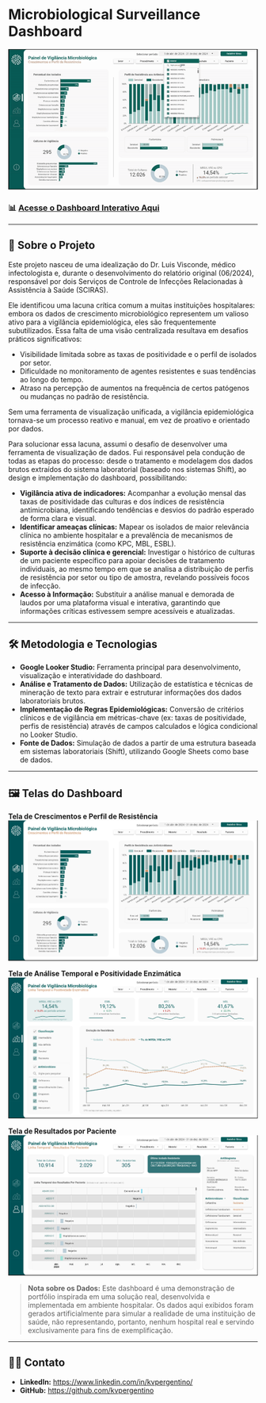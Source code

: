 # Microbiological Surveillance Dashboard

![Demonstração do Dashboard](assets/microbiologial_surveillance_dashboard.gif)

### 📊 [Acesse o Dashboard Interativo Aqui](https://lookerstudio.google.com/reporting/ba5fd882-81a3-44ae-8493-b08685aeadb0)

---

## 📄 Sobre o Projeto

Este projeto nasceu de uma idealização do Dr. Luis Visconde, médico infectologista e, durante o desenvolvimento do relatório original (06/2024), responsável por dois Serviços de Controle de Infecções Relacionadas à Assistência à Saúde (SCIRAS).

Ele identificou uma lacuna crítica comum a muitas instituições hospitalares: embora os dados de crescimento microbiológico representem um valioso ativo para a vigilância epidemiológica, eles são frequentemente subutilizados. Essa falta de uma visão centralizada resultava em desafios práticos significativos:

* Visibilidade limitada sobre as taxas de positividade e o perfil de isolados por setor.
* Dificuldade no monitoramento de agentes resistentes e suas tendências ao longo do tempo.
* Atraso na percepção de aumentos na frequência de certos patógenos ou mudanças no padrão de resistência.

Sem uma ferramenta de visualização unificada, a vigilância epidemiológica tornava-se um processo reativo e manual, em vez de proativo e orientado por dados.

Para solucionar essa lacuna, assumi o desafio de desenvolver uma ferramenta de visualização de dados. Fui responsável pela condução de todas as etapas do processo: desde o tratamento e modelagem dos dados brutos extraídos do sistema laboratorial (baseado nos sistemas Shift), ao design e implementação do dashboard, possibilitando:

* **Vigilância ativa de indicadores:** Acompanhar a evolução mensal das taxas de positividade das culturas e dos índices de resistência antimicrobiana, identificando tendências e desvios do padrão esperado de forma clara e visual.
* **Identificar ameaças clínicas:** Mapear os isolados de maior relevância clínica no ambiente hospitalar e a prevalência de mecanismos de resistência enzimática (como KPC, MBL, ESBL).
* **Suporte à decisão clínica e gerencial:** Investigar o histórico de culturas de um paciente específico para apoiar decisões de tratamento individuais, ao mesmo tempo em que se analisa a distribuição de perfis de resistência por setor ou tipo de amostra, revelando possíveis focos de infecção.
* **Acesso à Informação:** Substituir a análise manual e demorada de laudos por uma plataforma visual e interativa, garantindo que informações críticas estivessem sempre acessíveis e atualizadas.

---

## 🛠️ Metodologia e Tecnologias

* **Google Looker Studio:** Ferramenta principal para desenvolvimento, visualização e interatividade do dashboard.
* **Análise e Tratamento de Dados:** Utilização de estatística e técnicas de mineração de texto para extrair e estruturar informações dos dados laboratoriais brutos.
* **Implementação de Regras Epidemiológicas:** Conversão de critérios clínicos e de vigilância em métricas-chave (ex: taxas de positividade, perfis de resistência) através de campos calculados e lógica condicional no Looker Studio.
* **Fonte de Dados:** Simulação de dados a partir de uma estrutura baseada em sistemas laboratoriais (Shift), utilizando Google Sheets como base de dados.

---

## 🖼️ Telas do Dashboard

**Tela de Crescimentos e Perfil de Resistência**
![Tela de Perfil de Isolados](assets/01_perfil_isolados.png)

**Tela de Análise Temporal e Positividade Enzimática**
![Tela de Linha Temporal](assets/02_linha_temporal.png)

**Tela de Resultados por Paciente**
![Tela de Resultados por Paciente](assets/03_resultados_paciente.png)

> **Nota sobre os Dados:** Este dashboard é uma demonstração de portfólio inspirada em uma solução real, desenvolvida e implementada em ambiente hospitalar. Os dados aqui exibidos foram gerados artificialmente para simular a realidade de uma instituição de saúde, não representando, portanto, nenhum hospital real e servindo exclusivamente para fins de exemplificação.

---

## 👨‍💻 Contato

* **LinkedIn:** https://www.linkedin.com/in/kvpergentino/
* **GitHub:** https://github.com/kvpergentino

